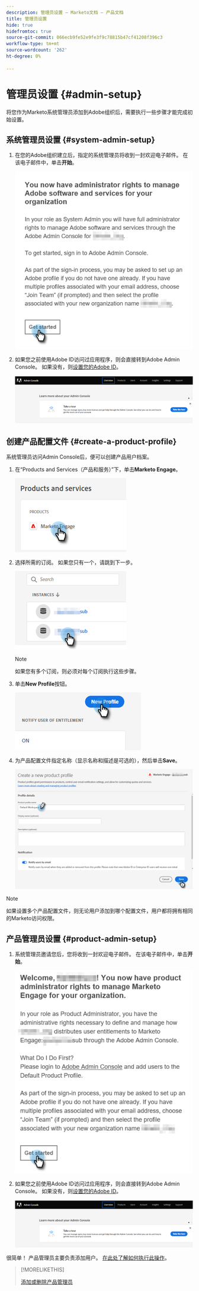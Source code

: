 ```yaml
---
description: 管理员设置 — Marketo文档 — 产品文档
title: 管理员设置
hide: true
hidefromtoc: true
source-git-commit: 066ecb9fe52e9fe3f9c78815b47cf41208f396c3
workflow-type: tm+mt
source-wordcount: '262'
ht-degree: 0%

---
```


# 管理员设置 {#admin-setup}

将您作为Marketo系统管理员添加到Adobe组织后，需要执行一些步骤才能完成初始设置。

## 系统管理员设置 {#system-admin-setup}

1. 在您的Adobe组织建立后，指定的系统管理员将收到一封欢迎电子邮件。 在该电子邮件中，单击&#x200B;**开始**。

   ![](assets/admin-setup-1.png)

1. 如果您之前使用Adobe ID访问过应用程序，则会直接转到Adobe Admin Console。 如果没有，则[设置您的Adobe ID](https://helpx.adobe.com/manage-account/using/create-update-adobe-id.html)。

   ![](assets/admin-setup-2.png)

## 创建产品配置文件 {#create-a-product-profile}

系统管理员访问Admin Console后，便可以创建产品用户档案。

1. 在“Products and Services（产品和服务）”下，单击&#x200B;**Marketo Engage**。

   ![](assets/admin-setup-3.png)

1. 选择所需的订阅。 如果您只有一个，请跳到下一步。

   ![](assets/admin-setup-4.png)

   >[!NOTE]
   >
   >如果您有多个订阅，则必须对每个订阅执行这些步骤。

1. 单击&#x200B;**New Profile**&#x200B;按钮。

   ![](assets/admin-setup-5.png)

1. 为产品配置文件指定名称（显示名称和描述是可选的），然后单击&#x200B;**Save**。

   ![](assets/admin-setup-6.png)

>[!NOTE]
>
>如果设置多个产品配置文件，则无论用户添加到哪个配置文件，用户都将拥有相同的Marketo访问权限。

## 产品管理员设置 {#product-admin-setup}

1. 系统管理员邀请您后，您将收到一封欢迎电子邮件。 在该电子邮件中，单击&#x200B;**开始**。

   ![](assets/admin-setup-7.png)

1. 如果您之前使用Adobe ID访问过应用程序，则会直接转到Adobe Admin Console。 如果没有，则[设置您的Adobe ID](https://helpx.adobe.com/manage-account/using/create-update-adobe-id.html)。

   ![](assets/admin-setup-8.png)

很简单！ 产品管理员主要负责添加用户。 [在此处了解如何执行此操作](/help/marketo/product-docs/administration/marketo-with-adobe-identity/add-or-remove-a-user.md#add-a-user)。

>[!MORELIKETHIS]
>
>[添加或删除产品管理员](/help/marketo/product-docs/administration/marketo-with-adobe-identity/add-or-remove-a-product-admin.md)
